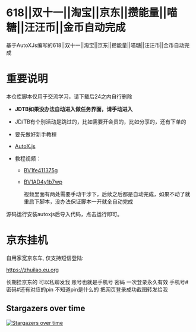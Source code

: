 # 618||双十一||淘宝||京东||攒能量||喵糖||汪汪币||金币自动完成
基于AutoXJs编写的618||双十一||淘宝||京东||攒能量||喵糖||汪汪币||金币自动完成

# 重要说明

本仓库脚本仅用于交流学习，请下载后24之内自行删除

- **JDTB如果没办法自动进入做任务界面，请手动进入**

- JD/TB有个别活动是跳过的，比如需要开会员的，比如分享的，还有下单的

- 要先做好新手教程

- [AutoX.js](http://doc.autoxjs.com/#/)

- 教程视频：

  - [BV1fe411375g](https://www.bilibili.com/video/BV1fe411375g/)

  - [BV1AD4y1b7wp](https://www.bilibili.com/video/BV1AD4y1b7wp/)

    视频里面有两处需要手动干涉下，后续之后都是自动完成，如果不动了就重启下脚本，没办法保证脚本一开就全自动完成

源码运行安装autoxjs后导入代码，点击运行即可。


# 京东挂机
自用家宽京东车, 仅支持短信登陆:

https://zhuilao.eu.org

长期挂京东的 可以私聊发我 账号也就是手机号 密码 一次登录永久有效  手机号#密码#还有对应的pin  不知道pin是什么的 把网页登录成功截图转发给我

## Stargazers over time
[![Stargazers over time](https://starchart.cc/HHmantoo/Auto618.svg?variant=adaptive)](https://starchart.cc/HHmantoo/Auto618)
